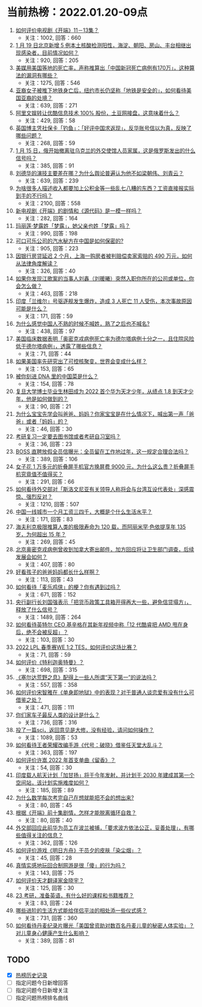 # 当前热榜：2022.01.20-09点
1. [如何评价电视剧《开端》11－13集？](https://www.zhihu.com/question/512253224)
    * 关注：1002, 回答：660
2. [1 月 19 日北京新增 5 例本土核酸检测阳性，海淀、朝阳、房山、丰台相继出现感染者，目前情况如何？](https://www.zhihu.com/question/512367750)
    * 关注：920, 回答：205
3. [美媒用美国等地的死亡率，声称推算出「中国新冠死亡病例有170万」，这种算法的漏洞有哪些？](https://www.zhihu.com/question/512280709)
    * 关注：1275, 回答：546
4. [亚裔女子被推下地铁身亡后，纽约市长仍坚称「地铁是安全的」，如何看待美国亚裔的处境？](https://www.zhihu.com/question/512141629)
    * 关注：639, 回答：271
5. [阿里文娱转让优酷信息技术 100%  股份，土豆网接盘，这意味着什么？](https://www.zhihu.com/question/512293599)
    * 关注：429, 回答：58
6. [英国博主凭社保卡「钓鱼」：「好评中国求返现」，反华账号信以为真，反映了哪些问题？](https://www.zhihu.com/question/512317435)
    * 关注：268, 回答：59
7. [1 月 15 日，俄开始撤离驻乌克兰的外交使馆人员家属，这是俄罗斯发出的什么信号吗？](https://www.zhihu.com/question/512234090)
    * 关注：385, 回答：91
8. [刘德华的演技主要差在哪？为什么舆论普遍认为他不如梁朝伟、刘青云？](https://www.zhihu.com/question/20766253)
    * 关注：639, 回答：239
9. [为啥很多人描述收入都要加上公积金等一些乱七八糟的东西？工资直接报实际到手的不行吗？](https://www.zhihu.com/question/506113303)
    * 关注：2100, 回答：558
10. [新电视剧《开端》的剧情和《源代码》是一模一样吗？](https://www.zhihu.com/question/511736412)
    * 关注：282, 回答：164
11. [玛丽莲·梦露姓「梦露」，她父亲也姓「梦露」吗？](https://www.zhihu.com/question/20388914)
    * 关注：990, 回答：198
12. [可口可乐公司的汽水秘方在中国是如何保密的?](https://www.zhihu.com/question/477754936)
    * 关注：905, 回答：223
13. [因银行房贷延迟 2 个月，上海一购房者被判赔偿卖家索赔的 490 万元，如何从法律角度解读？](https://www.zhihu.com/question/512188629)
    * 关注：326, 回答：40
14. [如果你发现江歌案的当事人刘鑫（刘暖曦）突然入职你所在的公司或单位，你会怎么做？](https://www.zhihu.com/question/511117319)
    * 关注：463, 回答：218
15. [印度「兰维尔」号驱逐舰发生爆炸，造成 3 人死亡 11 人受伤，本次事故原因可能是什么？](https://www.zhihu.com/question/512281615)
    * 关注：171, 回答：59
16. [为什么感觉中国人不熟的时候不喊姓，熟了之后也不喊名?](https://www.zhihu.com/question/511897313)
    * 关注：438, 回答：97
17. [美国临床数据表明「奥密克戎病例死亡率为德尔塔病例十分之一，且住院风险低于德尔塔病例」，透露了哪些信息？](https://www.zhihu.com/question/512284385)
    * 关注：71, 回答：44
18. [如果美国率先研究出了可控核聚变，世界会变成什么样？](https://www.zhihu.com/question/511888048)
    * 关注：153, 回答：65
19. [被你刻进 DNA 里的中国菜是什么？](https://www.zhihu.com/question/511280820)
    * 关注：154, 回答：78
20. [复旦大学博士毕业生林田成为 2022 首个华为天才少年，从绩点 1.8 到天才少年，他是如何做到的？](https://www.zhihu.com/question/511933255)
    * 关注：90, 回答：21
21. [为什么宝宝先学会叫爸爸、妈妈？你家宝宝是在什么情况下，喊出第一声「爸爸」或者「妈妈」的？](https://www.zhihu.com/question/511492828)
    * 关注：46, 回答：30
22. [考研复习一定要去图书馆或者考研自习室吗？](https://www.zhihu.com/question/512280025)
    * 关注：36, 回答：23
23. [BOSS 直聘放假全员信曝光：全员留在工作地过年，这一规定合理合法吗？](https://www.zhihu.com/question/512185792)
    * 关注：389, 回答：106
24. [女子花 1 万多元的折叠屏手机官方换屏费 9000 元，为什么这么贵？折叠屏手机究竟值不值得买？](https://www.zhihu.com/question/512195598)
    * 关注：291, 回答：66
25. [如何看待外交部对「斯洛文尼亚有关领导人称将会与台湾互设代表处」深感震惊、强烈反对？](https://www.zhihu.com/question/512341117)
    * 关注：1210, 回答：507
26. [中国一线城市一个月工资三四千，大概是个什么生活水平？](https://www.zhihu.com/question/500138339)
    * 关注：171, 回答：83
27. [海夫利克极限推算人类的极限寿命为 120 载，而阿丽米罕·色依提享年 135 岁，为何超出 15 年？](https://www.zhihu.com/question/510722987)
    * 关注：269, 回答：45
28. [北京奥密克戎病例曾收到加拿大寄出邮件，加方回应将让卫生部门调查，后续发展会如何？](https://www.zhihu.com/question/512128770)
    * 关注：407, 回答：80
29. [好看孩子的爸爸妈妈都长什么样啊？](https://www.zhihu.com/question/416698090)
    * 关注：113, 回答：43
30. [如何看待「麦乐鸡侠」的梗？你有遇到过吗？](https://www.zhihu.com/question/511392976)
    * 关注：671, 回答：152
31. [央行副行长刘国强表示「把货币政策工具箱开得再大一些，避免信贷塌方」，释放了什么信号？](https://www.zhihu.com/question/512168831)
    * 关注：1489, 回答：264
32. [如何看待英特尔 CEO 基辛格在其新年视频中称「12 代酷睿把 AMD 甩在身后，绝不会被反超」？](https://www.zhihu.com/question/512125604)
    * 关注：103, 回答：30
33. [2022 LPL 春季赛WE 1:2 TES，如何评价这场比赛？](https://www.zhihu.com/question/512340464)
    * 关注：71, 回答：59
34. [如何评价《特利迦奥特曼》？](https://www.zhihu.com/question/452411548)
    * 关注：698, 回答：315
35. [《塞尔达荒野之息》配得上一些人所谓“天下第一”的说法吗？](https://www.zhihu.com/question/432526959)
    * 关注：557, 回答：358
36. [如何评价宋智雅在《单身即地狱》中的表现？对于普通人谈恋爱有没有什么可借鉴之处？](https://www.zhihu.com/question/508869211)
    * 关注：471, 回答：111
37. [你们家车子最反人类的设计是什么？](https://www.zhihu.com/question/415585044)
    * 关注：736, 回答：316
38. [投了一篇sci，返回意见是大修，没有经验，请问如何操作？](https://www.zhihu.com/question/460475233)
    * 关注：1089, 回答：53
39. [如何看待王者荣耀改编手游《代号：破晓》借鉴任天堂大乱斗？](https://www.zhihu.com/question/511987634)
    * 关注：363, 回答：197
40. [如何评价许嵩 2022 年首支单曲《留香》？](https://www.zhihu.com/question/512325190)
    * 关注：54, 回答：30
41. [印度载人航天计划「加甘扬」将于今年发射，并计划于 2030 年建成其第一个空间站，该计划实施难度如何？](https://www.zhihu.com/question/512295557)
    * 关注：185, 回答：89
42. [为什么数学每次考完自己在想就能把不会的想出来?](https://www.zhihu.com/question/511099357)
    * 关注：80, 回答：45
43. [根据《开端》前十集剧情，怎样才能脱离循环自救？](https://www.zhihu.com/question/512251550)
    * 关注：80, 回答：40
44. [外交部回应此前华为员工在波兰被捕，「要求波方依法公正，妥善处理」，有哪些值得关注的信息？](https://www.zhihu.com/question/512357897)
    * 关注：362, 回答：126
45. [如何评价游戏《明日方舟》干员夕的皮肤「染尘烟」？](https://www.zhihu.com/question/511849074)
    * 关注：45, 回答：28
46. [真情实感地玩回合制网游是很「傻」的行为吗？](https://www.zhihu.com/question/512302934)
    * 关注：143, 回答：75
47. [如何评价天才翻译家金晓宇？](https://www.zhihu.com/question/512113149)
    * 关注：125, 回答：30
48. [23 考研，准备英语，有什么好的课程和书籍推荐？](https://www.zhihu.com/question/482564465)
    * 关注：83, 回答：24
49. [哪些进阶的生活方式能给伴侣平淡的相处添一些仪式感？](https://www.zhihu.com/question/511963748)
    * 关注：731, 回答：360
50. [如何看待丹麦纪录片曝光「美国曾资助对数百名丹麦儿童的秘密人体实验」？对儿童身心健康产生什么影响？](https://www.zhihu.com/question/509092632)
    * 关注：389, 回答：81
## TODO
* [x] [热榜历史记录](hot_history/AllHot.md)
* [ ] 指定问题今日新增回答
* [ ] 指定问题今日新增关注
* [ ] 指定问题热榜排名曲线
